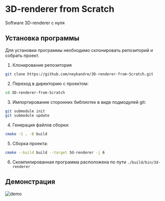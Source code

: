 # 3D-renderer from Scratch

Software 3D-renderer с нуля

## Установка программы

Для установки программы необходимо склонировать репозиторий и собрать проект.

1. Клонирование репозитория

```bash
git clone https://github.com/neykandre/3D-renderer-from-Scratch.git
```

2. Переход в директорию с проектом:

```bash
cd 3D-renderer-from-Scratch
```

3. Импортирование сторонних библиотек в виде подмодулей git:

```bash
git submodule init
git submodule update
```

4. Генерация файлов сборки:

```bash
cmake -S . -B build
```

5. Сборка проекта:

```bash
cmake --build build --target 3d-renderer -j 6
```

6. Скомпилированная программа расположена по пути `./build/bin/3d-renderer`

## Демонстрация

![demo](./demo/Screencast%20from%202025-04-27%2021-46-13%20(online-video-cutter.com).gif)